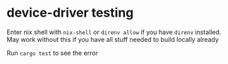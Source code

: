 # device-driver testing

Enter nix shell with `nix-shell` or `direnv allow` if you have `direnv` installed. May work without this if you
have all stuff needed to build locally already

Run `cargo test` to see the error
